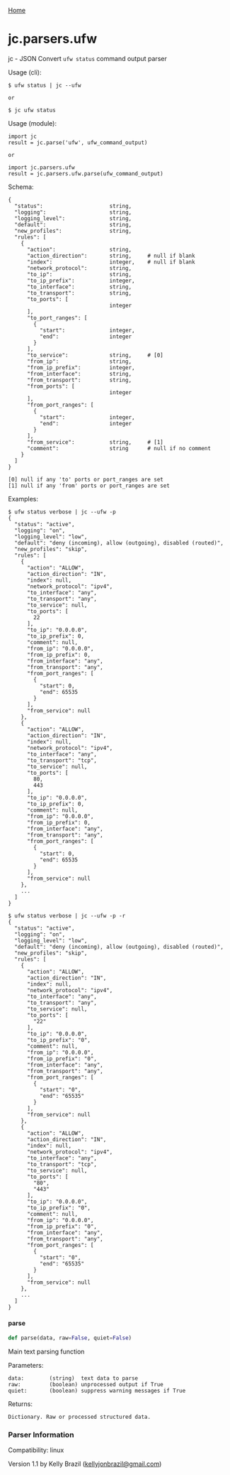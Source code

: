 [Home](https://kellyjonbrazil.github.io/jc/)
<a id="jc.parsers.ufw"></a>

# jc.parsers.ufw

jc - JSON Convert `ufw status` command output parser

Usage (cli):

    $ ufw status | jc --ufw

    or

    $ jc ufw status

Usage (module):

    import jc
    result = jc.parse('ufw', ufw_command_output)

    or

    import jc.parsers.ufw
    result = jc.parsers.ufw.parse(ufw_command_output)

Schema:

    {
      "status":                     string,
      "logging":                    string,
      "logging_level":              string,
      "default":                    string,
      "new_profiles":               string,
      "rules": [
        {
          "action":                 string,
          "action_direction":       string,     # null if blank
          "index":                  integer,    # null if blank
          "network_protocol":       string,
          "to_ip":                  string,
          "to_ip_prefix":           integer,
          "to_interface":           string,
          "to_transport":           string,
          "to_ports": [
                                    integer
          ],
          "to_port_ranges": [
            {
              "start":              integer,
              "end":                integer
            }
          ],
          "to_service":             string,     # [0]
          "from_ip":                string,
          "from_ip_prefix":         integer,
          "from_interface":         string,
          "from_transport":         string,
          "from_ports": [
                                    integer
          ],
          "from_port_ranges": [
            {
              "start":              integer,
              "end":                integer
            }
          ],
          "from_service":           string,     # [1]
          "comment":                string      # null if no comment
        }
      ]
    }

    [0] null if any 'to' ports or port_ranges are set
    [1] null if any 'from' ports or port_ranges are set

Examples:

    $ ufw status verbose | jc --ufw -p
    {
      "status": "active",
      "logging": "on",
      "logging_level": "low",
      "default": "deny (incoming), allow (outgoing), disabled (routed)",
      "new_profiles": "skip",
      "rules": [
        {
          "action": "ALLOW",
          "action_direction": "IN",
          "index": null,
          "network_protocol": "ipv4",
          "to_interface": "any",
          "to_transport": "any",
          "to_service": null,
          "to_ports": [
            22
          ],
          "to_ip": "0.0.0.0",
          "to_ip_prefix": 0,
          "comment": null,
          "from_ip": "0.0.0.0",
          "from_ip_prefix": 0,
          "from_interface": "any",
          "from_transport": "any",
          "from_port_ranges": [
            {
              "start": 0,
              "end": 65535
            }
          ],
          "from_service": null
        },
        {
          "action": "ALLOW",
          "action_direction": "IN",
          "index": null,
          "network_protocol": "ipv4",
          "to_interface": "any",
          "to_transport": "tcp",
          "to_service": null,
          "to_ports": [
            80,
            443
          ],
          "to_ip": "0.0.0.0",
          "to_ip_prefix": 0,
          "comment": null,
          "from_ip": "0.0.0.0",
          "from_ip_prefix": 0,
          "from_interface": "any",
          "from_transport": "any",
          "from_port_ranges": [
            {
              "start": 0,
              "end": 65535
            }
          ],
          "from_service": null
        },
        ...
      ]
    }

    $ ufw status verbose | jc --ufw -p -r
    {
      "status": "active",
      "logging": "on",
      "logging_level": "low",
      "default": "deny (incoming), allow (outgoing), disabled (routed)",
      "new_profiles": "skip",
      "rules": [
        {
          "action": "ALLOW",
          "action_direction": "IN",
          "index": null,
          "network_protocol": "ipv4",
          "to_interface": "any",
          "to_transport": "any",
          "to_service": null,
          "to_ports": [
            "22"
          ],
          "to_ip": "0.0.0.0",
          "to_ip_prefix": "0",
          "comment": null,
          "from_ip": "0.0.0.0",
          "from_ip_prefix": "0",
          "from_interface": "any",
          "from_transport": "any",
          "from_port_ranges": [
            {
              "start": "0",
              "end": "65535"
            }
          ],
          "from_service": null
        },
        {
          "action": "ALLOW",
          "action_direction": "IN",
          "index": null,
          "network_protocol": "ipv4",
          "to_interface": "any",
          "to_transport": "tcp",
          "to_service": null,
          "to_ports": [
            "80",
            "443"
          ],
          "to_ip": "0.0.0.0",
          "to_ip_prefix": "0",
          "comment": null,
          "from_ip": "0.0.0.0",
          "from_ip_prefix": "0",
          "from_interface": "any",
          "from_transport": "any",
          "from_port_ranges": [
            {
              "start": "0",
              "end": "65535"
            }
          ],
          "from_service": null
        },
        ...
      ]
    }

<a id="jc.parsers.ufw.parse"></a>

#### parse

```python
def parse(data, raw=False, quiet=False)
```

Main text parsing function

Parameters:

    data:        (string)  text data to parse
    raw:         (boolean) unprocessed output if True
    quiet:       (boolean) suppress warning messages if True

Returns:

    Dictionary. Raw or processed structured data.

### Parser Information
Compatibility:  linux

Version 1.1 by Kelly Brazil (kellyjonbrazil@gmail.com)
